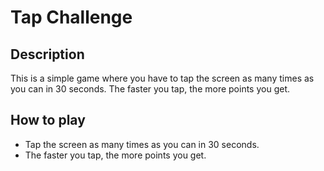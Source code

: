 # Tap Challenge
## Description

This is a simple game where you have to tap the screen as many times as you can in 30 seconds.
The faster you tap, the more points you get.

## How to play
- Tap the screen as many times as you can in 30 seconds.
- The faster you tap, the more points you get.